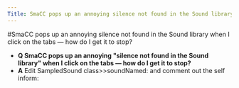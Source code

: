 ```yaml
---
Title: SmaCC pops up an annoying silence not found in the Sound library when I click on the tabs &mdash; how do I get it to stop?
---
```

#SmaCC pops up an annoying silence not found in the Sound library when I click on the tabs &mdash; how do I get it to stop?
- **Q SmaCC pops up an annoying "silence not found in the Sound library" when I click on the tabs &mdash; how do I get it to stop?**
- **A** Edit SampledSound class>>soundNamed: and comment out the self inform:
